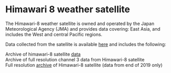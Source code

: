 # Himawari 8 weather satellite

The Himawari-8 weather satellite is owned and operated by the Japan Meteorological Agency (JMA) and provides data covering: East Asia, and includes the West and central Pacific regions.

Data collected from the satellite is available [here](https://registry.opendata.aws/noaa-himawari/) and includes the following:

Archive of himawari-8 satellite [data](ftp://ftp.ptree.jaxa.jp/jma/netcdf)  
Archive of full resolution channel 3 data from Himawari-8 satellite  
Full resolution [archive](https://registry.opendata.aws/noaa-himawari/) of Himawari-8 satellite (data from end of 2019 only)

